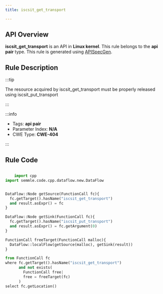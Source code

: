 ```yaml
---
title: iscsit_get_transport

---
```



## API Overview
**iscsit_get_transport** is an API in **Linux kernel**. This rule belongs to the **api pair** type. This rule is generated using [APISpecGen](../../tools/APISpecGen).
## Rule Description

:::tip

The resource acquired by iscsit_get_transport must be properly released using iscsit_put_transport

:::

:::info

- Tags: **api pair**
- Parameter Index: **N/A**
- CWE Type: **CWE-404**

:::

## Rule Code
```python

    import cpp
import semmle.code.cpp.dataflow.new.DataFlow


DataFlow::Node getSource(FunctionCall fc){
  fc.getTarget().hasName("iscsit_get_transport")
  and result.asExpr() = fc
}

DataFlow::Node getSink(FunctionCall fc){
  fc.getTarget().hasName("iscsit_put_transport")
  and result.asExpr() = fc.getArgument(0)
}

FunctionCall freeTarget(FunctionCall malloc){
  DataFlow::localFlow(getSource(malloc), getSink(result))
}

from FunctionCall fc
where fc.getTarget().hasName("iscsit_get_transport")
      and not exists(
        FunctionCall free| 
        free = freeTarget(fc)
      )
select fc.getLocation()

    
```